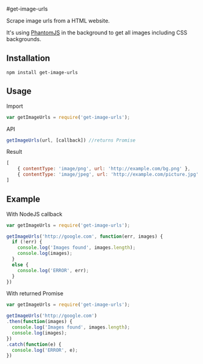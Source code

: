 #get-image-urls

Scrape image urls from a HTML website.

It's using [PhantomJS](http://phantomjs.org) in the background to get all images including CSS backgrounds.

## Installation

```
npm install get-image-urls
```

## Usage

Import

```javascript
var getImageUrls = require('get-image-urls');
```

API

```javascript
getImageUrls(url, [callback]) //returns Promise
```

Result

```javascript
[
	{ contentType: 'image/png', url: 'http://example.com/bg.png' },
	{ contentType: 'image/jpeg', url: 'http://example.com/picture.jpg' }
]
```

## Example

With NodeJS callback

```javascript
var getImageUrls = require('get-image-urls');

getImageUrls('http://google.com', function(err, images) {
  if (!err) {
    console.log('Images found', images.length);
    console.log(images);
  }
  else {
    console.log('ERROR', err);
  }
})
```

With returned Promise

```javascript
var getImageUrls = require('get-image-urls');

getImageUrls('http://google.com')
.then(function(images) {
  console.log('Images found', images.length);
  console.log(images);
})
.catch(function(e) {
  console.log('ERROR', e);
})
```